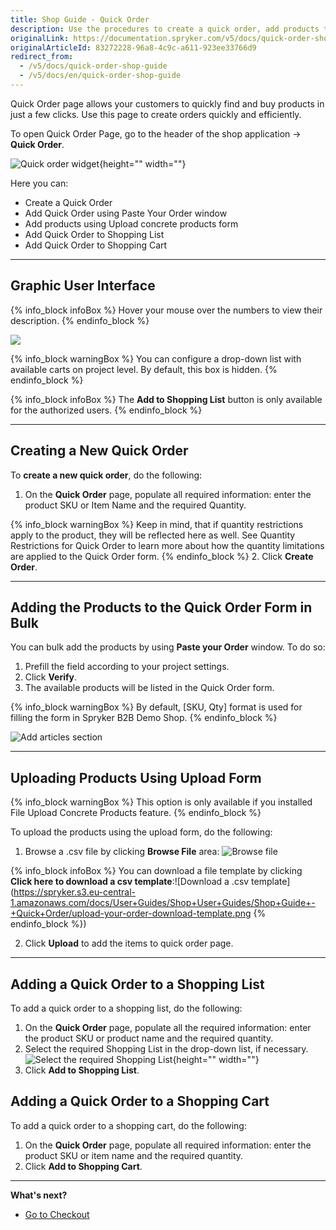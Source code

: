 ```yaml
---
title: Shop Guide - Quick Order
description: Use the procedures to create a quick order, add products to the quick order in bulk, upload products, add the order to a shopping list or a shopping cart.
originalLink: https://documentation.spryker.com/v5/docs/quick-order-shop-guide
originalArticleId: 83272228-96a8-4c9c-a611-923ee33766d9
redirect_from:
  - /v5/docs/quick-order-shop-guide
  - /v5/docs/en/quick-order-shop-guide
---
```



Quick Order page allows your customers to quickly find and buy products in just a few clicks. Use this page to create orders quickly and efficiently.

To open Quick Order Page, go to the header of the shop application → **Quick Order**.

![Quick order widget](https://spryker.s3.eu-central-1.amazonaws.com/docs/User+Guides/Shop+User+Guides/Shop+Guide+-+Quick+Order/quick-order-widget.png){height="" width=""}

Here you can:

* Create a Quick Order
* Add Quick Order using Paste Your Order window
* Add products using Upload concrete products form
* Add Quick Order to Shopping List
* Add Quick Order to Shopping Cart
***
## Graphic User Interface

{% info_block infoBox %}
Hover your mouse over the numbers to view their description.
{% endinfo_block %}
<div class="mapster-container">
            <img class="mapster-image" src="https://spryker.s3.eu-central-1.amazonaws.com/docs/User+Guides/Shop+User+Guides/Shop+Guide+-+Quick+Order/quick-order-ui.png" usemap="#Map" data-mapster-config="" />
<map class="mapster-map" name="Map" id="Map">
                <area alt="" id="id1" href="#" shape="rect" coords="101,117,141,157" data-static-state="false" data-key="id1" data-tool-tip="Use this field to search for specific products. Start typing Product Name or SKU and you will see a drop-down box with the suggested product SKU or name combination." />
                <area alt="" id="id2" href="#" shape="rect" coords="267,67,307,108" data-static-state="false" data-key="id2" data-tool-tip="A base unit used for purchasing." />
                <area alt="" id="id3" href="#" shape="rect" coords="374,75,414,115" data-static-state="false" data-key="id3" data-tool-tip="Field to edit the number of items to be purchased." />
                <area alt="" id="id4" href="#" shape="rect" coords="528,74,569,114" data-static-state="false" data-key="id4" data-tool-tip="Price that is dynamically calculated depending on the number of items." />
                <area alt="" id="id5" href="#" shape="rect" coords="655,112,696,152" data-static-state="false" data-key="id5" data-tool-tip="Removes line." />
                <area alt="" id="id6" href="#" shape="rect" coords="141,596,181,637" data-static-state="false" data-key="id6" data-tool-tip="Adds more input fields to order." />
                <area alt="" id="id7" href="#" shape="rect" coords="369,644,409,685" data-static-state="false" data-key="id7" data-tool-tip="Adds items to cart." />
                <area alt="" id="id8" href="#" shape="rect" coords="369,698,410,737" data-static-state="false" data-key="id8" data-tool-tip="Creates a new order. In the B2B demo shop, this icon is hidden by default." />
                <area alt="" id="id9" href="#" shape="rect" coords="369,751,410,791" data-static-state="false" data-key="id9" data-tool-tip="Adds the items to a shopping list." />
                <area alt="" id="id10" href="#" shape="rect" coords="371,810,411,850" data-static-state="false" data-key="id10" data-tool-tip="Name of the shopping list items will be added to. You can select any existing shopping list from the drop-down list." />
                <area alt="" id="id11" href="#" shape="rect" coords="719,600,757,641" data-static-state="false" data-key="id11" data-tool-tip="Clears quick order page." />
                <area alt="" id="id12" href="#" shape="rect" coords="904,100,945,140" data-static-state="false" data-key="id12" data-tool-tip="The field where you can paste existing order details. To paste an order, enter item # and quantity separated by spaces, semicolons or commas." />
                <area alt="" id="id13" href="#" shape="rect" coords="905,334,945,375" data-static-state="false" data-key="id13" data-tool-tip="This widget allows shopper to upload an order using a CSV file." />
            </map>
        </div>
        
{% info_block warningBox %}
You can configure a drop-down list with available carts on project level. By default, this box is hidden.
{% endinfo_block %}

{% info_block infoBox %}
The **Add to Shopping List** button is only available for the authorized users.
{% endinfo_block %}
***
## Creating a New Quick Order

To **create a new quick order**, do the following:

1. On the **Quick Order** page, populate all required information: enter the product SKU or Item Name and the required Quantity.

{% info_block warningBox %}
Keep in mind, that if quantity restrictions apply to the product, they will be reflected here as well. See Quantity Restrictions for Quick Order to learn more about how the quantity limitations are applied to the Quick Order form.
{% endinfo_block %}
2. Click **Create Order**.
***
## Adding the Products to the Quick Order Form in Bulk

You can bulk add the products by using **Paste your Order** window. To do so:

1. Prefill the field according to your project settings.
2. Click **Verify**.
3. The available products will be listed in the Quick Order form.

{% info_block warningBox %}
By default, [SKU, Qty] format is used for filling the form in Spryker B2B Demo Shop.
{% endinfo_block %}

![Add articles section](https://spryker.s3.eu-central-1.amazonaws.com/docs/User+Guides/Shop+User+Guides/Shop+Guide+-+Quick+Order/quick-order-add-articles.png)
***
## Uploading Products Using Upload Form

{% info_block warningBox %}
This option is only available if you installed File Upload Concrete Products feature.
{% endinfo_block %}

To upload the products using the upload form, do the following:

1. Browse a .csv file by clicking **Browse File** area:
![Browse file](https://spryker.s3.eu-central-1.amazonaws.com/docs/User+Guides/Shop+User+Guides/Shop+Guide+-+Quick+Order/upload-your-order-browse-file.png) 

{% info_block infoBox %}
You can download a file template by clicking **Click here to download a csv template**:![Download a .csv template](https://spryker.s3.eu-central-1.amazonaws.com/docs/User+Guides/Shop+User+Guides/Shop+Guide+-+Quick+Order/upload-your-order-download-template.png
{% endinfo_block %})

2. Click **Upload** to add the items to quick order page.
***
## Adding a Quick Order to a Shopping List

To add a quick order to a shopping list, do the following:

1. On the **Quick Order** page, populate all the required information: enter the product SKU or product name and the required quantity.
2. Select the required Shopping List in the drop-down list, if necessary.
![Select the required Shopping List](https://spryker.s3.eu-central-1.amazonaws.com/docs/User+Guides/Shop+User+Guides/Shop+Guide+-+Quick+Order/select-list-quick-order.png){height="" width=""}
3. Click **Add to Shopping List**.

## Adding a Quick Order to a Shopping Cart

To add a quick order to a shopping cart, do the following:

1. On the **Quick Order** page, populate all required information: enter the product SKU or item name and the required quantity.
2. Click **Add to Shopping Cart**.
***
**What's next?**
* [Go to Checkout](/docs/scos/user/user-guides/202005.0/shop-user-guide/shop-guide-checkout/shop-guide-checkout.html)
